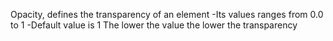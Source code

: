 Opacity, defines the transparency of an element
-Its values ranges from 0.0 to 1
-Default value is 1
The lower the value the lower the transparency